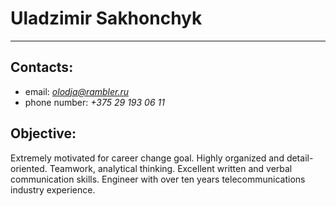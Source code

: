 # Uladzimir Sakhonchyk
---

## Contacts:
   * email: *olodja@rambler.ru*
   * phone number: *+375 29 193 06 11*

## Objective:
   Extremely motivated for career change goal. Highly organized and detail-oriented. Teamwork, analytical thinking. Excellent written and verbal communication skills. Engineer with over ten years telecommunications industry experience.
